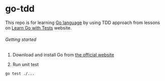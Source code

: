 # go-tdd

This repo is for learning [Go language](https://go.dev/)</u> by using TDD approach from lessons on [Learn Go with Tests](https://quii.gitbook.io/learn-go-with-tests) website.

###### Getting started

1. Download and install Go from [the official website](https://go.dev/dl/)

2. Run unit test

```sh
go test ./...
```

